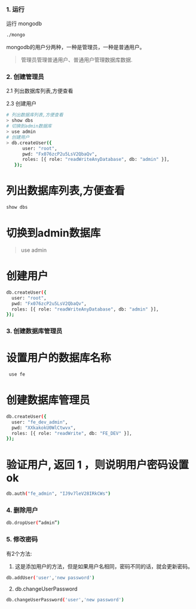### 1. 运行

运行 mongodb

```bash
./mongo
```

mongodb的用户分两种，一种是管理员，一种是普通用户。

> 管理员管理普通用户、普通用户管理数据库数据.

### 2. 创建管理员

2.1 列出数据库列表,方便查看

2.3 创建用户

```bash
# 列出数据库列表,方便查看
> show dbs 
# 切换到admin数据库
> use admin 
# 创建用户
> db.createUser({
      user: "root",
      pwd: "Fx076zcP2u5LsV2QbaQv",
      roles: [{ role: "readWriteAnyDatabase", db: "admin" }],
   });
```

# 列出数据库列表,方便查看

```bash
show dbs
```



# 切换到admin数据库

> use admin

# 创建用户



```bash
db.createUser({
  user: "root",
  pwd: "Fx076zcP2u5LsV2QbaQv",
  roles: [{ role: "readWriteAnyDatabase", db: "admin" }],
});
```



### 3. 创建数据库管理员



# 设置用户的数据库名称

```bash
 use fe
```



# 创建数据库管理员

```bash
db.createUser({
  user: "fe_dev_admin",
  pwd: "XXkakokU0WlCtwvx",
  roles: [{ role: "readWrite", db: "FE_DEV" }],
});
```

# 验证用户, 返回 1 ，则说明用户密码设置ok

```bash
db.auth("fe_admin", "IJ9v7leV28IRkCWs")
```



### 4. 删除用户

```bash
db.dropUser(“admin”)
```



### 5. 修改密码

有2个方法:

1. 这是添加用户的方法，但是如果用户名相同，密码不同的话，就会更新密码。

```bash
db.addUser('user','new password')
```



2. db.changeUserPassword

```bash
db.changeUserPassword('user','new password')
```

